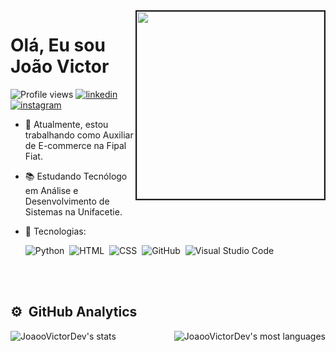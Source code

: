 <img align="right" border="2px" height="300em"  src="https://cdn.picrew.me/shareImg/org/202304/1813184_0YDc4wpa.png">

<p>
<h1 >Olá, Eu sou João Victor</h1>  
</p>
<p align="left"> <img src="https://komarev.com/ghpvc/?username=JoaooVictorDev&color=green" alt="Profile views" />
 
<a href="https://linkedin.com/in/joao-oliveira-b69829207" target="_blank">
<img src="https://img.shields.io/badge/-linkedin-05122A?style=flat&logo=linkedin" alt="linkedin"/>
</a>
  
<a href="https://instagram.com/joaoo_l340" target="_blank">
<img src="https://img.shields.io/badge/-Instagram-05122A?style=flat&logo=instagram" alt="instagram"/>
</a>
  
</p>
  
- 🔭 Atualmente, estou trabalhando como Auxiliar de E-commerce na Fipal Fiat.
- 📚 Estudando Tecnólogo em Análise e Desenvolvimento de Sistemas na Unifacetie.
- 💬 Tecnologias:

  ![Python](https://img.shields.io/badge/-Python-05122A?style=flat&logo=Python)&nbsp;
  ![HTML](https://img.shields.io/badge/-HTML-05122A?style=flat&logo=HTML5)&nbsp;
  ![CSS](https://img.shields.io/badge/-CSS-05122A?style=flat&logo=CSS3&logoColor=1572B6)&nbsp;
  ![GitHub](https://img.shields.io/badge/-GitHub-05122A?style=flat&logo=github)&nbsp;
  ![Visual Studio Code](https://img.shields.io/badge/-Visual%20Studio%20Code-05122A?style=flat&logo=visual-studio-code&logoColor=007ACC)&nbsp;
 
  
  <br><br>

## ⚙️ &nbsp;GitHub Analytics

<p>
<img align="left"src="https://github-readme-stats.vercel.app/api?username=JoaooVictorDev&show_icons=true&theme=material-palenight" alt="JoaooVictorDev's stats"/>
<img align="right" src="https://github-readme-stats.vercel.app/api/top-langs/?username=JoaooVictorDev&layout=compact&theme=material-palenight" alt="JoaooVictorDev's most languages"/>
</p>

<br><br>

